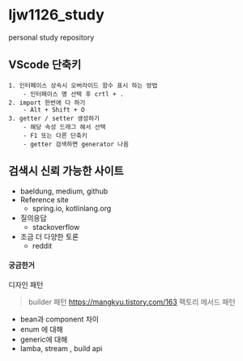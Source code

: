 # ljw1126_study
personal study repository

## VScode 단축키 
```
1. 인터페이스 상속시 오버라이드 함수 표시 하는 방법
    - 인터페이스 명 선택 후 crtl + . 
2. import 한번에 다 하기 
    - Alt + Shift + O
3. getter / setter 생성하기 
    - 해당 속성 드래그 해서 선택 
    - F1 또는 다른 단축키 
    - getter 검색하면 generator 나옴 
```

## 검색시 신뢰 가능한 사이트 
- baeldung, medium, github
- Reference site
  - spring.io, kotlinlang.org 
- 질의응답
  - stackoverflow 
- 조금 더 다양한 토론 
  - reddit 

#### 궁금한거 
디자인 패턴 
> builder 패턴 https://mangkyu.tistory.com/163 
> 팩토리 메서드 패턴 
- bean과 component 차이
- enum 에 대해 
- generic에 대해 
- lamba, stream , build api 
